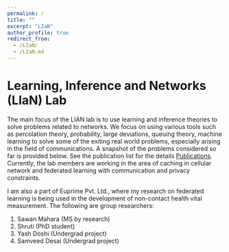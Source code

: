 ```yaml
---
permalink: /
title: ""
excerpt: "LIaN"
author_profile: true
redirect_from: 
  - /LIaN/
  - /LIaN.md
---
```




# Learning, Inference and Networks (LIaN) Lab

The main  focus of the LIAN lab is to use learning and inference theories to solve problems related to networks. We focus on using various tools such as  percolation theory, probability, large deviations, queuing theory,  machine learning to solve some of the exiting real world problems,  especially arising in the field of communications. A snapshot of the  problems considered so far is provided below. See the publication list  for the details [Publications](/publications/). Currently, the lab members are working in the area of caching in  cellular network and federated learning with communication and privacy  constraints. 

I am also a part of Euprime Pvt. Ltd.,  where my research on federated learning is being used in the development of non-contact health vital measurement. The following are group  researchers:

1. Sawan Mahara (MS by research)
2. Shruti (PhD student)
3. Yash Doshi (Undergrad project)
4. Samveed Desai (Undergrad project)
